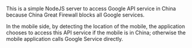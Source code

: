 This is a simple NodeJS server to access Google API service in China because China Great Firewall blocks all Google services.

In the mobile side, by detecting the location of the mobile, the application chooses to access this API service if the mobile is in China; otherwise the mobile application calls Google Service directly.
